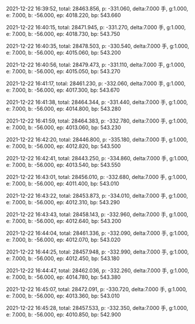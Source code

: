 2021-12-22 16:39:52, total: 28463.856, p: -331.060, delta:7.000 手, g:1.000, e: 7.000, b: -56.000, ep: 4018.220, bp: 543.660

2021-12-22 16:40:15, total: 28471.945, p: -331.270, delta:7.000 手, g:1.000, e: 7.000, b: -56.000, ep: 4018.730, bp: 543.750

2021-12-22 16:40:35, total: 28478.503, p: -330.540, delta:7.000 手, g:1.000, e: 7.000, b: -56.000, ep: 4015.060, bp: 543.200

2021-12-22 16:40:56, total: 28479.473, p: -331.110, delta:7.000 手, g:1.000, e: 7.000, b: -56.000, ep: 4015.050, bp: 543.270

2021-12-22 16:41:17, total: 28461.230, p: -332.060, delta:7.000 手, g:1.000, e: 7.000, b: -56.000, ep: 4017.300, bp: 543.670

2021-12-22 16:41:38, total: 28464.344, p: -331.440, delta:7.000 手, g:1.000, e: 7.000, b: -56.000, ep: 4014.800, bp: 543.280

2021-12-22 16:41:59, total: 28464.383, p: -332.780, delta:7.000 手, g:1.000, e: 7.000, b: -56.000, ep: 4013.060, bp: 543.230

2021-12-22 16:42:20, total: 28446.800, p: -335.180, delta:7.000 手, g:1.000, e: 7.000, b: -56.000, ep: 4012.820, bp: 543.500

2021-12-22 16:42:41, total: 28443.250, p: -334.860, delta:7.000 手, g:1.000, e: 7.000, b: -56.000, ep: 4013.540, bp: 543.550

2021-12-22 16:43:01, total: 28456.010, p: -332.680, delta:7.000 手, g:1.000, e: 7.000, b: -56.000, ep: 4011.400, bp: 543.010

2021-12-22 16:43:22, total: 28453.873, p: -334.010, delta:7.000 手, g:1.000, e: 7.000, b: -56.000, ep: 4012.310, bp: 543.290

2021-12-22 16:43:43, total: 28458.143, p: -332.960, delta:7.000 手, g:1.000, e: 7.000, b: -56.000, ep: 4012.640, bp: 543.200

2021-12-22 16:44:04, total: 28461.336, p: -332.090, delta:7.000 手, g:1.000, e: 7.000, b: -56.000, ep: 4012.070, bp: 543.020

2021-12-22 16:44:25, total: 28457.948, p: -332.990, delta:7.000 手, g:1.000, e: 7.000, b: -56.000, ep: 4012.450, bp: 543.180

2021-12-22 16:44:47, total: 28462.036, p: -332.260, delta:7.000 手, g:1.000, e: 7.000, b: -56.000, ep: 4014.780, bp: 543.380

2021-12-22 16:45:07, total: 28472.091, p: -330.720, delta:7.000 手, g:1.000, e: 7.000, b: -56.000, ep: 4013.360, bp: 543.010

2021-12-22 16:45:28, total: 28457.533, p: -332.350, delta:7.000 手, g:1.000, e: 7.000, b: -56.000, ep: 4010.850, bp: 542.900